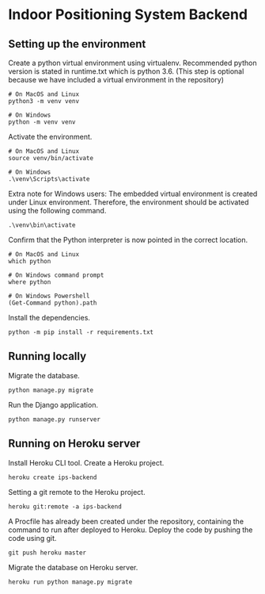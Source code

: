 # Indoor Positioning System Backend

## Setting up the environment

Create a python virtual environment using virtualenv. Recommended python version is stated in runtime.txt which is python 3.6. (This step is optional because we have included a virtual environment in the repository)

```
# On MacOS and Linux
python3 -m venv venv

# On Windows
python -m venv venv
```

Activate the environment.

```
# On MacOS and Linux
source venv/bin/activate

# On Windows
.\venv\Scripts\activate
```

Extra note for Windows users: The embedded virtual environment is created under Linux environment. Therefore, the environment should be activated using the following command.

```
.\venv\bin\activate
```

Confirm that the Python interpreter is now pointed in the correct location.

```
# On MacOS and Linux
which python

# On Windows command prompt
where python

# On Windows Powershell
(Get-Command python).path
```

Install the dependencies.

```
python -m pip install -r requirements.txt
```

## Running locally

Migrate the database.

```
python manage.py migrate
```

Run the Django application.

```
python manage.py runserver
```

## Running on Heroku server

Install Heroku CLI tool.
Create a Heroku project.

```
heroku create ips-backend
```

Setting a git remote to the Heroku project.

```
heroku git:remote -a ips-backend
```

A Procfile has already been created under the repository, containing the command to run after deployed to Heroku.
Deploy the code by pushing the code using git.

```
git push heroku master
```

Migrate the database on Heroku server.

```
heroku run python manage.py migrate
```


